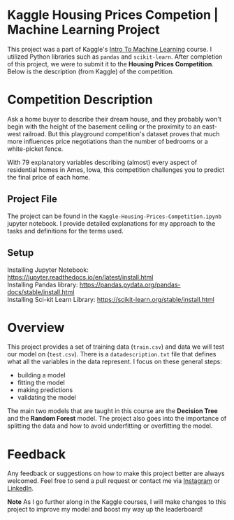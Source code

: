  # Kaggle Housing Prices Competion | Machine Learning Project
 
This project was a part of Kaggle's [Intro To Machine Learning](https://www.kaggle.com/learn/intro-to-machine-learning) course. I utilized Python libraries such as `pandas` and `scikit-learn`. After completion of this project, we were to submit it to the **Housing Prices Competition**. Below is the description (from Kaggle) of the competition.

# Competition Description
Ask a home buyer to describe their dream house, and they probably won't begin with the height of the basement ceiling or the proximity to an east-west railroad. But this playground competition's dataset proves that much more influences price negotiations than the number of bedrooms or a white-picket fence.

With 79 explanatory variables describing (almost) every aspect of residential homes in Ames, Iowa, this competition challenges you to predict the final price of each home.

## Project File
The project can be found in the `Kaggle-Housing-Prices-Competition.ipynb` jupyter notebook. I provide detailed explanations for my approach to the tasks and definitions for the terms used.

## Setup 
Installing Jupyter Notebook: https://jupyter.readthedocs.io/en/latest/install.html <br/>
Installing Pandas library: https://pandas.pydata.org/pandas-docs/stable/install.html <br/>
Installing Sci-kit Learn Library: https://scikit-learn.org/stable/install.html <br/>
# Overview
This project provides a set of training data (`train.csv`) and data we will test our model on (`test.csv`). There is a `datadescription.txt` file that defines what all the variables in the data represent. I focus on these general steps:

* building a model
* fitting the model
* making predictions
* validating the model 

The main two models that are taught in this course are the **Decision Tree** and the **Random Forest** model. The project also goes into the importance of splitting the data and how to avoid underfitting or overfitting the model.

# Feedback
Any feedback or suggestions on how to make this project better are always welcomed. Feel free to send a pull request or contact me via [Instagram](https://www.instagram.com/alexatech_/) or [LinkedIn](https://www.linkedin.com/in/alexandriabaldizon/).

**Note** As I go further along in the Kaggle courses, I will make changes to this project to improve my model and boost my way up the leaderboard! 
